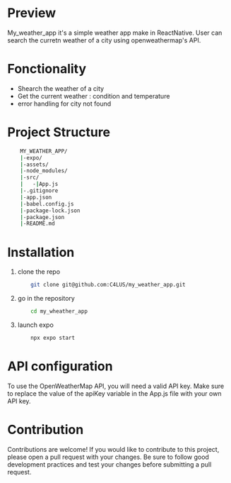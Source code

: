 # Preview
My_weather_app it's a simple weather app make in ReactNative.
User can search the curretn weather of a city using openweathermap's API.

# Fonctionality

* Shearch the weather of a city
* Get the current weather : condition and temperature
* error handling for city not found

# Project Structure
```bash
    MY_WEATHER_APP/
    |-expo/
    |-assets/
    |-node_modules/
    |-src/
    |   -|App.js
    |-.gitignore
    |-app.json
    |-babel.config.js
    |-package-lock.json
    |-package.json
    |-README.md
```
# Installation

1. clone the repo
    ```bash
        git clone git@github.com:C4LUS/my_weather_app.git
    ```
2. go in the repository
    ```bash
        cd my_wheather_app
    ```
3. launch expo
    ```bash
        npx expo start
    ```

# API configuration

To use the OpenWeatherMap API, you will need a valid API key. 
Make sure to replace the value of the apiKey variable in the App.js file with your own API key.

# Contribution

Contributions are welcome! If you would like to contribute to this project, please open a pull request with your changes. 
Be sure to follow good development practices and test your changes before submitting a pull request.
